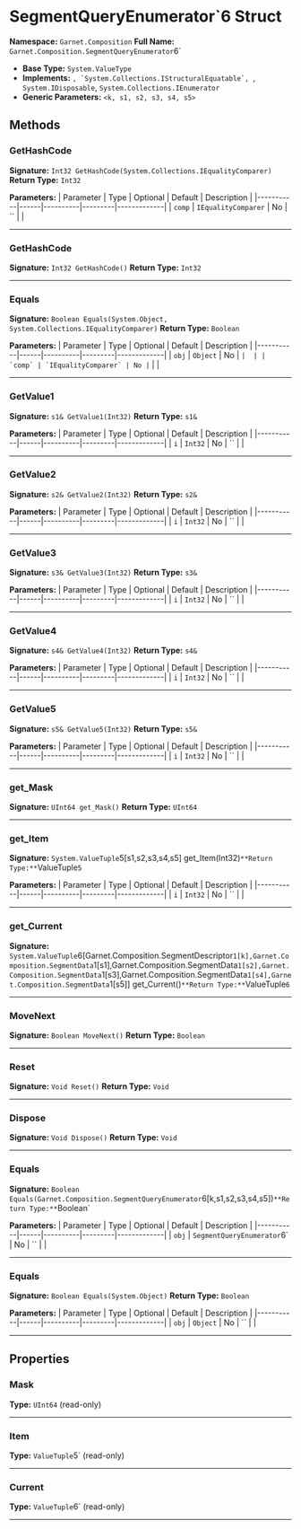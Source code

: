 # SegmentQueryEnumerator`6 Struct

**Namespace:** `Garnet.Composition`
**Full Name:** `Garnet.Composition.SegmentQueryEnumerator`6`
- **Base Type:** `System.ValueType`
- **Implements:** ``, `System.Collections.IStructuralEquatable`, ``, `System.IDisposable`, `System.Collections.IEnumerator`
- **Generic Parameters:** `<k, s1, s2, s3, s4, s5>`

## Methods

### GetHashCode

**Signature:** `Int32 GetHashCode(System.Collections.IEqualityComparer)`
**Return Type:** `Int32`

**Parameters:**
| Parameter | Type | Optional | Default | Description |
|-----------|------|----------|---------|-------------|
| `comp` | `IEqualityComparer` | No | `` |  |

---

### GetHashCode

**Signature:** `Int32 GetHashCode()`
**Return Type:** `Int32`

---

### Equals

**Signature:** `Boolean Equals(System.Object, System.Collections.IEqualityComparer)`
**Return Type:** `Boolean`

**Parameters:**
| Parameter | Type | Optional | Default | Description |
|-----------|------|----------|---------|-------------|
| `obj` | `Object` | No | `` |  |
| `comp` | `IEqualityComparer` | No | `` |  |

---

### GetValue1

**Signature:** `s1& GetValue1(Int32)`
**Return Type:** `s1&`

**Parameters:**
| Parameter | Type | Optional | Default | Description |
|-----------|------|----------|---------|-------------|
| `i` | `Int32` | No | `` |  |

---

### GetValue2

**Signature:** `s2& GetValue2(Int32)`
**Return Type:** `s2&`

**Parameters:**
| Parameter | Type | Optional | Default | Description |
|-----------|------|----------|---------|-------------|
| `i` | `Int32` | No | `` |  |

---

### GetValue3

**Signature:** `s3& GetValue3(Int32)`
**Return Type:** `s3&`

**Parameters:**
| Parameter | Type | Optional | Default | Description |
|-----------|------|----------|---------|-------------|
| `i` | `Int32` | No | `` |  |

---

### GetValue4

**Signature:** `s4& GetValue4(Int32)`
**Return Type:** `s4&`

**Parameters:**
| Parameter | Type | Optional | Default | Description |
|-----------|------|----------|---------|-------------|
| `i` | `Int32` | No | `` |  |

---

### GetValue5

**Signature:** `s5& GetValue5(Int32)`
**Return Type:** `s5&`

**Parameters:**
| Parameter | Type | Optional | Default | Description |
|-----------|------|----------|---------|-------------|
| `i` | `Int32` | No | `` |  |

---

### get_Mask

**Signature:** `UInt64 get_Mask()`
**Return Type:** `UInt64`

---

### get_Item

**Signature:** `System.ValueTuple`5[s1,s2,s3,s4,s5] get_Item(Int32)`
**Return Type:** `ValueTuple`5`

**Parameters:**
| Parameter | Type | Optional | Default | Description |
|-----------|------|----------|---------|-------------|
| `i` | `Int32` | No | `` |  |

---

### get_Current

**Signature:** `System.ValueTuple`6[Garnet.Composition.SegmentDescriptor`1[k],Garnet.Composition.SegmentData`1[s1],Garnet.Composition.SegmentData`1[s2],Garnet.Composition.SegmentData`1[s3],Garnet.Composition.SegmentData`1[s4],Garnet.Composition.SegmentData`1[s5]] get_Current()`
**Return Type:** `ValueTuple`6`

---

### MoveNext

**Signature:** `Boolean MoveNext()`
**Return Type:** `Boolean`

---

### Reset

**Signature:** `Void Reset()`
**Return Type:** `Void`

---

### Dispose

**Signature:** `Void Dispose()`
**Return Type:** `Void`

---

### Equals

**Signature:** `Boolean Equals(Garnet.Composition.SegmentQueryEnumerator`6[k,s1,s2,s3,s4,s5])`
**Return Type:** `Boolean`

**Parameters:**
| Parameter | Type | Optional | Default | Description |
|-----------|------|----------|---------|-------------|
| `obj` | `SegmentQueryEnumerator`6` | No | `` |  |

---

### Equals

**Signature:** `Boolean Equals(System.Object)`
**Return Type:** `Boolean`

**Parameters:**
| Parameter | Type | Optional | Default | Description |
|-----------|------|----------|---------|-------------|
| `obj` | `Object` | No | `` |  |

---

## Properties

### Mask

**Type:** `UInt64` (read-only)

---

### Item

**Type:** `ValueTuple`5` (read-only)

---

### Current

**Type:** `ValueTuple`6` (read-only)

---